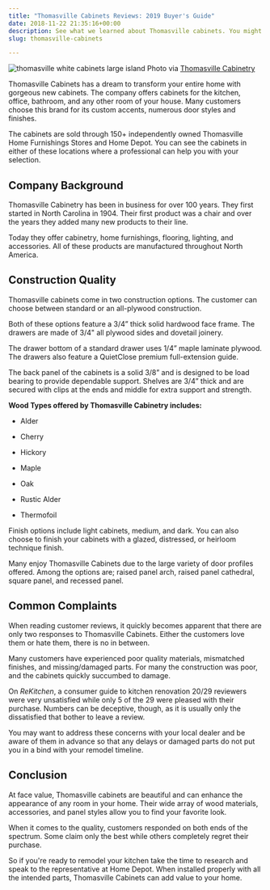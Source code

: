 ```yaml
---
title: "Thomasville Cabinets Reviews: 2019 Buyer's Guide"
date: 2018-11-22 21:35:16+00:00
description: See what we learned about Thomasville cabinets. You might be surprised. Plus, read our reviews and common complaints we''ve heard from our readers.
slug: thomasville-cabinets

---
```


![thomasville white cabinets large island](https://www.doorwaysmagazine.com/wp-content/uploads/thomasville_white_cabinets_large_island.jpg) 
Photo via [Thomasville Cabinetry](http://www.thomasvillecabinetry.com/Style96/Manteo.aspx?RSID=605)

Thomasville Cabinets has a dream to transform your entire home with gorgeous new cabinets. The company offers cabinets for the kitchen, office, bathroom, and any other room of your house. Many customers choose this brand for its custom accents, numerous door styles and finishes. 

The cabinets are sold through 150+ independently owned Thomasville Home Furnishings Stores and Home Depot. You can see the cabinets in either of these locations where a professional can help you with your selection. 



## Company Background



Thomasville Cabinetry has been in business for over 100 years. They first started in North Carolina in 1904. Their first product was a chair and over the years they added many new products to their line. 

Today they offer cabinetry, home furnishings, flooring, lighting, and accessories. All of these products are manufactured throughout North America. 



## Construction Quality



Thomasville cabinets come in two construction options. The customer can choose between standard or an all-plywood construction. 

Both of these options feature a 3/4” thick solid hardwood face frame. The drawers are made of 3/4" all plywood sides and dovetail joinery. 

The drawer bottom of a standard drawer uses 1/4” maple laminate plywood. The drawers also feature a QuietClose premium full-extension guide. 

The back panel of the cabinets is a solid 3/8” and is designed to be load bearing to provide dependable support. Shelves are 3/4” thick and are secured with clips at the ends and middle for extra support and strength. 

**Wood Types offered by Thomasville Cabinetry includes:**




	
  * Alder

	
  * Cherry

	
  * Hickory

	
  * Maple

	
  * Oak

	
  * Rustic Alder

	
  * Thermofoil



Finish options include light cabinets, medium, and dark. You can also choose to finish your cabinets with a glazed, distressed, or heirloom technique finish. 

Many enjoy Thomasville Cabinets due to the large variety of door profiles offered. Among the options are; raised panel arch, raised panel cathedral, square panel, and recessed panel.



## Common Complaints



When reading customer reviews, it quickly becomes apparent that there are only two responses to Thomasville Cabinets. Either the customers love them or hate them, there is no in between. 

Many customers have experienced poor quality materials, mismatched finishes, and missing/damaged parts. For many the construction was poor, and the cabinets quickly succumbed to damage.  

On _ReKitchen_, a consumer guide to kitchen renovation 20/29 reviewers were very unsatisfied while only 5 of the 29 were pleased with their purchase. Numbers can be deceptive, though, as it is usually only the dissatisfied that bother to leave a review. 

You may want to address these concerns with your local dealer and be aware of them in advance so that any delays or damaged parts do not put you in a bind with your remodel timeline. 



## Conclusion



At face value, Thomasville cabinets are beautiful and can enhance the appearance of any room in your home. Their wide array of wood materials, accessories, and panel styles allow you to find your favorite look. 

When it comes to the quality, customers responded on both ends of the spectrum. Some claim only the best while others completely regret their purchase. 

So if you're ready to remodel your kitchen take the time to research and speak to the representative at Home Depot. When installed properly with all the intended parts, Thomasville Cabinets can add value to your home. 

